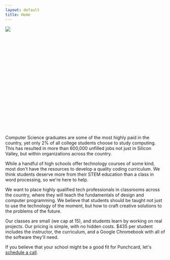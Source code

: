 ```yaml
---
layout: default
title: Home
---
```


<div class="header-image"><span class="pink-overlay"></span><img src="https://download.unsplash.com/38/awhCbhLqRceCdjcPQUnn_IMG_0249.jpg"></div>

<div style="margin-top: 325px;">
Computer Science graduates are some of the most highly paid in the country, yet only 2% of all college students choose to study computing. This has resulted in more than 600,000 unfilled jobs not just in Silicon Valley, but within organizations across the country.

While a handful of high schools offer technology courses of some kind, most don't have the resources to develop a quality coding curriculum. We think students deserve more from their STEM education than a class in word processing, so we're here to help.

We want to place highly qualified tech professionals in classrooms across the country, where they will teach the fundamentals of design and computer programming. We believe that students should be taught not just to use the technology of the moment, but how to craft creative solutions to the problems of the future.

Our classes are small (we cap at 15), and students learn by working on real projects. Our pricing is simple, with no hidden costs. $435 per student includes the instructor, the curriculum, and a Google Chromebook with all of the software they'll need.

If you believe that your school might be a good fit for Punchcard, let's <a href="">schedule a call</a>.
</div>